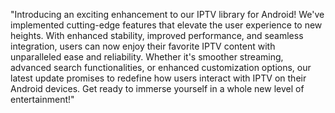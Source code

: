 "Introducing an exciting enhancement to our IPTV library for Android! We've implemented cutting-edge features that elevate the user experience to new heights. With enhanced stability, improved performance, and seamless integration, users can now enjoy their favorite IPTV content with unparalleled ease and reliability. Whether it's smoother streaming, advanced search functionalities, or enhanced customization options, our latest update promises to redefine how users interact with IPTV on their Android devices. Get ready to immerse yourself in a whole new level of entertainment!"
